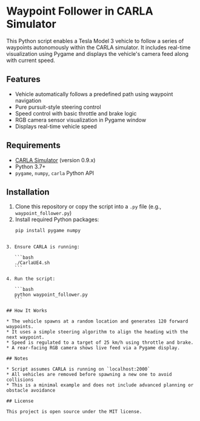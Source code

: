 # Waypoint Follower in CARLA Simulator

This Python script enables a Tesla Model 3 vehicle to follow a series of waypoints autonomously within the CARLA simulator. It includes real-time visualization using Pygame and displays the vehicle's camera feed along with current speed.

## Features

- Vehicle automatically follows a predefined path using waypoint navigation
- Pure pursuit-style steering control
- Speed control with basic throttle and brake logic
- RGB camera sensor visualization in Pygame window
- Displays real-time vehicle speed

## Requirements

- [CARLA Simulator](https://carla.org/) (version 0.9.x)
- Python 3.7+
- `pygame`, `numpy`, `carla` Python API

## Installation

1. Clone this repository or copy the script into a `.py` file (e.g., `waypoint_follower.py`)
2. Install required Python packages:
   ```bash
   pip install pygame numpy
````

3. Ensure CARLA is running:

   ```bash
   ./CarlaUE4.sh
   ```

4. Run the script:

   ```bash
   python waypoint_follower.py
   ```

## How It Works

* The vehicle spawns at a random location and generates 120 forward waypoints.
* It uses a simple steering algorithm to align the heading with the next waypoint.
* Speed is regulated to a target of 25 km/h using throttle and brake.
* A rear-facing RGB camera shows live feed via a Pygame display.

## Notes

* Script assumes CARLA is running on `localhost:2000`
* All vehicles are removed before spawning a new one to avoid collisions
* This is a minimal example and does not include advanced planning or obstacle avoidance

## License

This project is open source under the MIT license.
